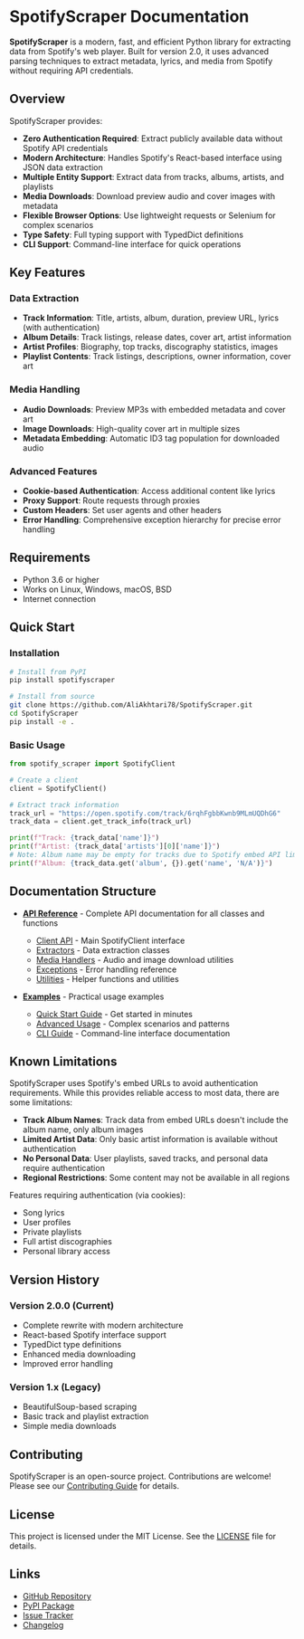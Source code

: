 # SpotifyScraper Documentation

**SpotifyScraper** is a modern, fast, and efficient Python library for extracting data from Spotify's web player. Built for version 2.0, it uses advanced parsing techniques to extract metadata, lyrics, and media from Spotify without requiring API credentials.

## Overview

SpotifyScraper provides:

- **Zero Authentication Required**: Extract publicly available data without Spotify API credentials
- **Modern Architecture**: Handles Spotify's React-based interface using JSON data extraction
- **Multiple Entity Support**: Extract data from tracks, albums, artists, and playlists
- **Media Downloads**: Download preview audio and cover images with metadata
- **Flexible Browser Options**: Use lightweight requests or Selenium for complex scenarios
- **Type Safety**: Full typing support with TypedDict definitions
- **CLI Support**: Command-line interface for quick operations

## Key Features

### Data Extraction
- **Track Information**: Title, artists, album, duration, preview URL, lyrics (with authentication)
- **Album Details**: Track listings, release dates, cover art, artist information
- **Artist Profiles**: Biography, top tracks, discography statistics, images
- **Playlist Contents**: Track listings, descriptions, owner information, cover art

### Media Handling
- **Audio Downloads**: Preview MP3s with embedded metadata and cover art
- **Image Downloads**: High-quality cover art in multiple sizes
- **Metadata Embedding**: Automatic ID3 tag population for downloaded audio

### Advanced Features
- **Cookie-based Authentication**: Access additional content like lyrics
- **Proxy Support**: Route requests through proxies
- **Custom Headers**: Set user agents and other headers
- **Error Handling**: Comprehensive exception hierarchy for precise error handling

## Requirements

- Python 3.6 or higher
- Works on Linux, Windows, macOS, BSD
- Internet connection

## Quick Start

### Installation

```bash
# Install from PyPI
pip install spotifyscraper

# Install from source
git clone https://github.com/AliAkhtari78/SpotifyScraper.git
cd SpotifyScraper
pip install -e .
```

### Basic Usage

```python
from spotify_scraper import SpotifyClient

# Create a client
client = SpotifyClient()

# Extract track information
track_url = "https://open.spotify.com/track/6rqhFgbbKwnb9MLmUQDhG6"
track_data = client.get_track_info(track_url)

print(f"Track: {track_data['name']}")
print(f"Artist: {track_data['artists'][0]['name']}")
# Note: Album name may be empty for tracks due to Spotify embed API limitations
print(f"Album: {track_data.get('album', {}).get('name', 'N/A')}")
```

## Documentation Structure

- **[API Reference](api/)** - Complete API documentation for all classes and functions
  - [Client API](api/client.md) - Main SpotifyClient interface
  - [Extractors](api/extractors.md) - Data extraction classes
  - [Media Handlers](api/media.md) - Audio and image download utilities
  - [Exceptions](api/exceptions.md) - Error handling reference
  - [Utilities](api/utils.md) - Helper functions and utilities

- **[Examples](examples/)** - Practical usage examples
  - [Quick Start Guide](examples/quickstart.md) - Get started in minutes
  - [Advanced Usage](examples/advanced.md) - Complex scenarios and patterns
  - [CLI Guide](examples/cli.md) - Command-line interface documentation

## Known Limitations

SpotifyScraper uses Spotify's embed URLs to avoid authentication requirements. While this provides reliable access to most data, there are some limitations:

- **Track Album Names**: Track data from embed URLs doesn't include the album name, only album images
- **Limited Artist Data**: Only basic artist information is available without authentication  
- **No Personal Data**: User playlists, saved tracks, and personal data require authentication
- **Regional Restrictions**: Some content may not be available in all regions

Features requiring authentication (via cookies):
- Song lyrics
- User profiles
- Private playlists
- Full artist discographies
- Personal library access

## Version History

### Version 2.0.0 (Current)
- Complete rewrite with modern architecture
- React-based Spotify interface support
- TypedDict type definitions
- Enhanced media downloading
- Improved error handling

### Version 1.x (Legacy)
- BeautifulSoup-based scraping
- Basic track and playlist extraction
- Simple media downloads

## Contributing

SpotifyScraper is an open-source project. Contributions are welcome! Please see our [Contributing Guide](https://github.com/AliAkhtari78/SpotifyScraper/blob/master/CONTRIBUTING.md) for details.

## License

This project is licensed under the MIT License. See the [LICENSE](https://github.com/AliAkhtari78/SpotifyScraper/blob/master/LICENSE) file for details.

## Links

- [GitHub Repository](https://github.com/AliAkhtari78/SpotifyScraper)
- [PyPI Package](https://pypi.org/project/spotifyscraper/)
- [Issue Tracker](https://github.com/AliAkhtari78/SpotifyScraper/issues)
- [Changelog](https://github.com/AliAkhtari78/SpotifyScraper/blob/master/CHANGELOG.md)
